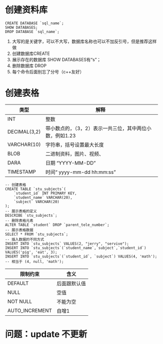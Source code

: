 # 创建资料库

```mysql
CREATE DATABASE `sql_name`;
SHOW DATABASES;
DROP DATABASE `sql_name`;
```

1. 大写的是关键字，可以不大写，数据库名称也可以不加反引号，但是推荐这样做
2. 创建数据库CREATE
3. 展示存在的数据库 SHOW DATABASES有“s”；
4. 删除数据库 DROP
5. 每个命令后面别忘了分号（c++友好）



# 创建表格

| 类型         | 解释                                                     |
| ------------ | -------------------------------------------------------- |
| INT          | 整数                                                     |
| DECIMAL(3,2) | 带小数点的，（3，2）表示一共三位，其中两位小数，例如1.23 |
| VARCHAR(10)  | 字符串，括号设置最大长度                                 |
| BLOB         | 二进制资料，图片、视频、                                 |
| DARA         | 日期 “YYYY-MM-DD”                                        |
| TIMESTAMP    | 时间“ yyyy-mm-dd hh:mm:ss”                               |

```mysql
-- 创建表格
CREATE TABLE `stu_subjects`(
    `student_id` INT PRIMARY KEY,
    `student_name` VARCHAR(20),
    `subject` VARCHAR(20)
);
-- 展示表格的定义
DESCRIBE `stu_subjects`;
-- 删除表格元素
ALTER TABLE `student` DROP `parent_tele_number`;
-- 展示表格数据
SELECT * FROM `stu_subjects`;
-- 插入数据的不同方式
INSERT INTO `stu_subjects` VALUES(2, "jerry", "servive");
INSERT INTO `stu_subjects`(`student_name`,`subject`,`student_id`) VALUES('pig', 'eat', 3);
INSERT INTO `stu_subjects`(`student_id`, `subject`) VALUES(4, 'math');
-- 相当于 (4, null, 'math');
```



| 限制约束       | 含义         |
| -------------- | ------------ |
| DEFAULT        | 后面跟默认值 |
| NULL           | 空值         |
| NOT NULL       | 不能为空     |
| AUTO_INCREMENT | 自增1        |

# 问题：update 不更新